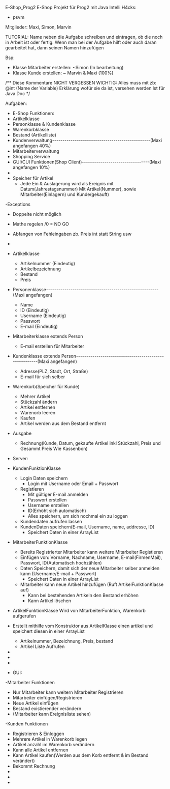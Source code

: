  E-Shop_Prog2
 E-Shop Projekt für Prog2 mit Java
Intelli H4cks: 
- psvm

Mitglieder: Maxi, Simon, Marvin

TUTORIAL:
Name neben die Aufgabe schreiben und eintragen, ob die noch in Arbeit ist oder fertig.
Wenn man bei der Aufgabe hilft oder auch daran gearbeitet hat, dann seinen Namen hinzufügen

Bsp:
- Klasse Mitarbeiter erstellen: ~Simon (In bearbeitung)
- Klasse Kunde erstellen: ~ Marvin & Maxi (100%)

/**
  Diese Kommentare NICHT VERGESSEN
  WICHTIG: 
  Alles muss mit zb: @int (Name der Variable) Erklärung wofür sie da ist, versehen werden
  Ist für Java Doc
*/

Aufgaben:
- E-Shop Funktionen:
- Artikelklasse
- Personklasse & Kundenklasse
- Warenkorbklasse
- Bestand (Artikelliste)
- Kundenverwaltung------------------------------------------------(Maxi angefangen 40%)
- Mitarbeiterverwaltung
- Shopping Service
- GUI/CUI Funktionen(Shop Client)---------------------------------(Maxi angefangen 10%)
- 
- Speicher für Artikel
  - Jede Ein & Auslagerung wird als Ereignis mit Datum(Jahrestagsnummer) Mit Artikel(Nummer), sowie Mitarbeiter(Einlagern) und Kunde(gekauft)

-Exceptions
 - Doppelte nicht möglich
 - Mathe regelen /0 = NO GO
 - Abfangen von Fehleingaben zb. Preis int statt String usw
 - 

- Artikelklasse
   - Artikelnummer (Eindeutig)
   - Artikelbezeichnung
   - Bestand
   - Preis

- Personenklasse-------------------------------------------------------(Maxi angefangen)
   - Name
   - ID (Eindeutig)
   - Username (Eindeutig)
   - Passwort
   - E-mail (Eindeutig)

 - Mitarbeiterklasse extends Person
    - E-mail erstellen für Mitarbeiter

- Kundenklasse extends Person-------------------------------------------------------(Maxi angefangen)
  - Adresse(PLZ, Stadt, Ort, Straße)
  - E-mail für sich selber

- Warenkorb(Speicher für Kunde)
  - Mehrer Artikel
  - Stückzahl ändern
  - Artikel entfernen
  - Warenorb leeren
  - Kaufen
  - Artikel werden aus dem Bestand entfernt

- Ausgabe
  - Rechnung(Kunde, Datum, gekaufte Artikel inkl Stückzahl, Preis und Gesammt Preis Wie Kassenbon)

- Server:
- KundenFunktionKlasse 
   - Login Daten speichern
      - Login mit Username oder Email + Passwort
   - Registieren
      - Mit gültiger E-mail anmelden
      - Passwort erstellen
      - Username erstellen
      - ID(Erhöht sich automatisch)
      - Alles speichern, um sich nochmal ein zu loggen
   - Kundendaten aufrufen lassen
   - KundenDaten speichern(E-mail, Username, name, addresse, ID)
      - Speichert Daten in einer ArrayList
     
- MitarbeiterFunktionKlasse
   - Bereits Registrierter Mitarbeiter kann weitere Mitarbeiter Registieren
   - Einfügen von: Vorname, Nachname, Username, E-mail(FirmenMail), Passwort, ID(Automatisch hochzählen)
   - Daten Speichern, damit sich der neue Mitarbeiter selber anmelden kann (Username/E-mail + Passwort)
      - Speichert Daten in einer ArrayList
   - Mitarbeiter kann neue Artikel hinzufügen (Ruft ArtikelFunktionKlasse auf)
      - Kann bei bestehenden Artikeln den Bestand erhöhen 
      - Kann Artikel löschen
        
- ArtikelFunktionKlasse Wird von MitarbeiterFunktion, Warenkorb aufgerufen
- Erstellt mithilfe vom Konstruktor aus ArtikelKlasse einen artikel und speichert diesen in einer ArrayList
   - Artikelnummer, Bezeichnung, Preis, bestand
   - Artikel Liste Aufrufen
-
-
-

- GUI:

-Mitarbeiter Funktionen
- Nur Mitarbeiter kann weitern Mitarbeiter Registrieren 
 - Mitarbeiter einfügen/Registrieren
 - Neue Artikel einfügen
 - Bestand existierender verändern
 - (Mitarbeiter kann Ereignisliste sehen)

   
-Kunden Funktionen
 - Registrieren & Einloggen
 - Mehrere Artikel in Warenkorb legen
 - Artikel anzahl im Warenkorb verändern
 - Kann alle Artikel entfernen
 - Kann Artikel kaufen(Werden aus dem Korb entfernt & im Bestand verändert)
 - Bekommt Rechnung
-
-
-


